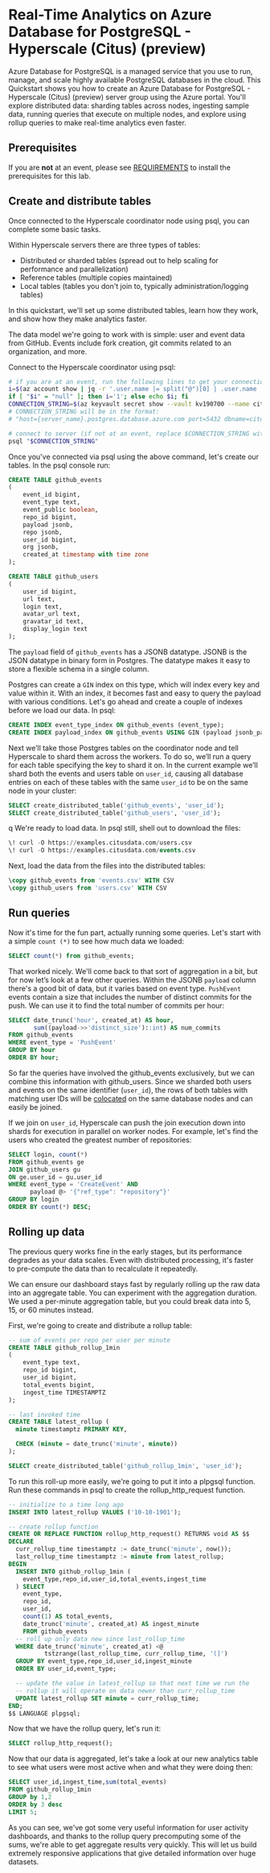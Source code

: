 # Real-Time Analytics on Azure Database for PostgreSQL - Hyperscale (Citus) (preview)

Azure Database for PostgreSQL is a managed service that you use to run, manage, and scale highly available PostgreSQL databases in the cloud. This Quickstart shows you how to create an Azure Database for PostgreSQL - Hyperscale (Citus) (preview) server group using the Azure portal. You'll explore distributed data: sharding tables across nodes, ingesting sample data, running queries that execute on multiple nodes, and explore using rollup queries to make real-time analytics even faster.

## Prerequisites

If you are **not** at an event, please see [REQUIREMENTS](REQUIREMENTS.md) to install the prerequisites for this lab.

## Create and distribute tables

Once connected to the Hyperscale coordinator node using psql, you can complete some basic tasks.

Within Hyperscale servers there are three types of tables:

- Distributed or sharded tables (spread out to help scaling for performance and parallelization)
- Reference tables (multiple copies maintained)
- Local tables (tables you don't join to, typically administration/logging tables)

In this quickstart, we'll set up some distributed tables, learn how they work, and show how they make analytics faster.  

The data model we're going to work with is simple: user and event data from GitHub. Events include fork creation, git commits related to an organization, and more.

Connect to the Hyperscale coordinator using psql:

```bash
# if you are at an event, run the following lines to get your connection string automatically
i=$(az account show | jq -r '.user.name |= split("@")[0] | .user.name |= split("-")[1] | .user.name')
if [ "$i" = "null" ]; then i='1'; else echo $i; fi
CONNECTION_STRING=$(az keyvault secret show --vault kv190700 --name citus-${i} | jq -r .value)
# CONNECTION_STRING will be in the format:
# "host={server_name}.postgres.database.azure.com port=5432 dbname=citus user=citus password={your_password} sslmode=require"

# connect to server (if not at an event, replace $CONNECTION_STRING with your connection string)
psql "$CONNECTION_STRING"
```

Once you've connected via psql using the above command, let's create our tables. In the psql console run:

```sql
CREATE TABLE github_events
(
    event_id bigint,
    event_type text,
    event_public boolean,
    repo_id bigint,
    payload jsonb,
    repo jsonb,
    user_id bigint,
    org jsonb,
    created_at timestamp with time zone
);

CREATE TABLE github_users
(
    user_id bigint,
    url text,
    login text,
    avatar_url text,
    gravatar_id text,
    display_login text
);
```

The `payload` field of `github_events` has a JSONB datatype. JSONB is the JSON datatype in binary form in Postgres. The datatype makes it easy to store a flexible schema in a single column.

Postgres can create a `GIN` index on this type, which will index every key and value within it. With an  index, it becomes fast and easy to query the payload with various conditions. Let's go ahead and create a couple of indexes before we load our data. In psql:

```sql
CREATE INDEX event_type_index ON github_events (event_type);
CREATE INDEX payload_index ON github_events USING GIN (payload jsonb_path_ops);
```

Next we’ll take those Postgres tables on the coordinator node and tell Hyperscale to shard them across the workers. To do so, we’ll run a query for each table specifying the key to shard it on. In the current example we’ll shard both the events and users table on `user_id`, causing all database entries on each of these tables with the same `user_id` to be on the same node in your cluster:

```sql
SELECT create_distributed_table('github_events', 'user_id');
SELECT create_distributed_table('github_users', 'user_id');
```
q
We're ready to load data. In psql still, shell out to download the files:

```sql
\! curl -O https://examples.citusdata.com/users.csv
\! curl -O https://examples.citusdata.com/events.csv
```

Next, load the data from the files into the distributed tables:

```sql
\copy github_events from 'events.csv' WITH CSV
\copy github_users from 'users.csv' WITH CSV
```

## Run queries

Now it's time for the fun part, actually running some queries. Let's start with a simple `count (*)` to see how much data we loaded:

```sql
SELECT count(*) from github_events;
```

That worked nicely. We'll come back to that sort of aggregation in a bit, but for now let’s look at a few other queries. Within the JSONB `payload` column there's a good bit of data, but it varies based on event type. `PushEvent` events contain a size that includes the number of distinct commits for the push. We can use it to find the total number of commits per hour:

```sql
SELECT date_trunc('hour', created_at) AS hour,
       sum((payload->>'distinct_size')::int) AS num_commits
FROM github_events
WHERE event_type = 'PushEvent'
GROUP BY hour
ORDER BY hour;
```

So far the queries have involved the github\_events exclusively, but we can combine this information with github\_users. Since we sharded both users and events on the same identifier (`user_id`), the rows of both tables with matching user IDs will be [colocated](https://docs.citusdata.com/en/stable/sharding/data_modeling.html#colocation) on the same database nodes and can easily be joined.

If we join on `user_id`, Hyperscale can push the join execution down into shards for execution in parallel on worker nodes. For example, let's find the users who created the greatest number of repositories:

```sql
SELECT login, count(*)
FROM github_events ge
JOIN github_users gu
ON ge.user_id = gu.user_id
WHERE event_type = 'CreateEvent' AND
      payload @> '{"ref_type": "repository"}'
GROUP BY login
ORDER BY count(*) DESC;
```

## Rolling up data

The previous query works fine in the early stages, but its performance degrades as your data scales. Even with distributed processing, it's faster to pre-compute the data than to recalculate it repeatedly.

We can ensure our dashboard stays fast by regularly rolling up the raw data into an aggregate table. You can experiment with the aggregation duration. We used a per-minute aggregation table, but you could break data into 5, 15, or 60 minutes instead.

First, we're going to create and distribute a rollup table:

```sql
-- sum of events per repo per user per minute
CREATE TABLE github_rollup_1min
(
    event_type text,
    repo_id bigint,
    user_id bigint,
    total_events bigint,
    ingest_time TIMESTAMPTZ
);

-- last invoked time
CREATE TABLE latest_rollup (
  minute timestamptz PRIMARY KEY,

  CHECK (minute = date_trunc('minute', minute))
);

SELECT create_distributed_table('github_rollup_1min', 'user_id');
```

To run this roll-up more easily, we're going to put it into a plpgsql function. Run these commands in psql to create the rollup_http_request function.

```sql
-- initialize to a time long ago
INSERT INTO latest_rollup VALUES ('10-10-1901');

-- create rollup function
CREATE OR REPLACE FUNCTION rollup_http_request() RETURNS void AS $$
DECLARE
  curr_rollup_time timestamptz := date_trunc('minute', now());
  last_rollup_time timestamptz := minute from latest_rollup;
BEGIN
  INSERT INTO github_rollup_1min (
    event_type,repo_id,user_id,total_events,ingest_time
  ) SELECT
    event_type,
    repo_id,
    user_id,
    count(1) AS total_events,
    date_trunc('minute', created_at) AS ingest_minute
    FROM github_events 
  -- roll up only data new since last_rollup_time
  WHERE date_trunc('minute', created_at) <@
          tstzrange(last_rollup_time, curr_rollup_time, '(]')
  GROUP BY event_type,repo_id,user_id,ingest_minute
  ORDER BY user_id,event_type;

  -- update the value in latest_rollup so that next time we run the
  -- rollup it will operate on data newer than curr_rollup_time
  UPDATE latest_rollup SET minute = curr_rollup_time;
END;
$$ LANGUAGE plpgsql;
```

Now that we have the rollup query, let's run it:

```sql
SELECT rollup_http_request();
```

Now that our data is aggregated, let's take a look at our new analytics table to see what users were most active when and what they were doing then:

```sql
SELECT user_id,ingest_time,sum(total_events)
FROM github_rollup_1min 
GROUP by 1,2 
ORDER by 3 desc 
LIMIT 5;
```

As you can see, we've got some very useful information for user activity dashboards, and thanks to the rollup query precomputing some of the sums, we're able to get aggregate results very quickly. This will let us build extremely responsive applications that give detailed information over huge datasets. 
